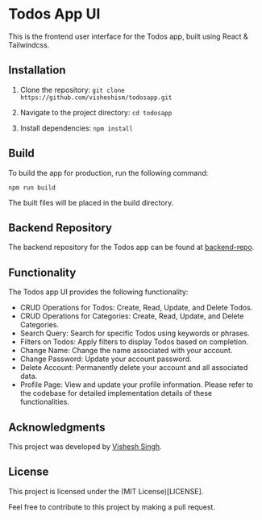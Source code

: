 # Todos App UI
This is the frontend user interface for the Todos app, built using React & Tailwindcss.

## Installation
1. Clone the repository:
`git clone https://github.com/visheshism/todosapp.git`

2. Navigate to the project directory:
`cd todosapp`

3. Install dependencies:
`npm install`

## Build
To build the app for production, run the following command:

`npm run build` 

The built files will be placed in the build directory.

## Backend Repository
The backend repository for the Todos app can be found at [backend-repo](https://github.com/visheshism/todoapp_backend).

## Functionality
The Todos app UI provides the following functionality:

- CRUD Operations for Todos: Create, Read, Update, and Delete Todos.
- CRUD Operations for Categories: Create, Read, Update, and Delete Categories.
- Search Query: Search for specific Todos using keywords or phrases.
- Filters on Todos: Apply filters to display Todos based on completion.
- Change Name: Change the name associated with your account.
- Change Password: Update your account password.
- Delete Account: Permanently delete your account and all associated data.
- Profile Page: View and update your profile information.
Please refer to the codebase for detailed implementation details of these functionalities.

## Acknowledgments
This project was developed by [Vishesh Singh](https://github.com/visheshism).

## License
This project is licensed under the (MIT License)[LICENSE].

Feel free to contribute to this project by making a pull request.